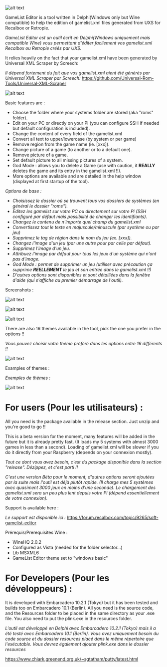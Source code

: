 ![alt text](https://github.com/NeeeeB/GameList_Editor/blob/master/Images/logo.png)

GameList Editor is a tool written in Delphi(Windows only but Wine compatible) to help the edition of gamelist.xml files generated from UXS for Recalbox or Retropie.

*GameList Editor est un outil écrit en Delphi(Windows uniquement mais compatible Wine) vous permettant d'éditer facilement vos gamelist.xml Recalbox ou Retropie créés par UXS.*

It relies heavily on the fact that your gamelist.xml have been generated by Universal XML Scraper by Screech:

*Il dépend fortement du fait que vos gamelist.xml aient été générés par Universal XML Scraper par Screech:*
https://github.com/Universal-Rom-Tools/Universal-XML-Scraper

![alt text](https://github.com/NeeeeB/GameList_Editor/blob/master/Images/Presentation/Capture.PNG)

Basic features are :
- Choose the folder where your systems folder are stored (aka "roms" folder).
- Edit on your PC or directly on your Pi (you can configure SSH if needed but default configuration is included).
- Change the content of every field of the gamelist.xml
- Convert all text to upper/lowercase (by system or per game)
- Remove region from the game name (ie. [xxx]).
- Change picture of a game (to another or to a default one).
- Remove picture of a game.
- Set default picture to all missing pictures of a system.
- God Mode : allows you to delete a Game (use with caution, it **REALLY** deletes the game and its entry in the gamelist.xml !!).
- More options are available and are detailed in the help window (displayed at first startup of the tool).

*Options de base :*
- *Choisissez le dossier où se trouvent tous vos dossiers de systèmes (en général le dossier "roms").*
- *Editez les gamelist sur votre PC ou directement sur votre Pi (SSH configuré par défaut mais possibilité de changer les identifiants).*
- *Changez le contenu de n'importe quel champ du gamelist.xml*
- *Convertissez tout le texte en majuscule/minuscule (par système ou par jeu)*
- *Supprimez le tag de région dans le nom du jeu (ex. [xxx]).*
- *Changez l'image d'un jeu (par une autre pour par celle par défaut).*
- *Supprimez l'image d'un jeu.*
- *Attribuez l'image par défaut pour tous les jeux d'un système qui n'ont pas d'image.*
- *God Mode : permet de supprimer un jeu (utiliser avec précaution ça supprime **REELLEMENT** le jeu et son entrée dans le gamelist.xml !!)*
- *D'autres options sont disponibles et sont détaillées dans la fenêtre d'aide (qui s'affiche au premier démarrage de l'outil).*

Screenshots :

![alt text](https://github.com/NeeeeB/GameList_Editor/blob/master/Images/Presentation/Capture2.PNG)

![alt text](https://github.com/NeeeeB/GameList_Editor/blob/master/Images/Presentation/Capture3.PNG)

![alt text](https://github.com/NeeeeB/GameList_Editor/blob/master/Images/Presentation/Capture4.PNG)

There are also 16 themes available in the tool, pick the one you prefer in the options !!

*Vous pouvez choisir votre thème préféré dans les options entre 16 différents !!*

![alt text](https://github.com/NeeeeB/GameList_Editor/blob/master/Images/Presentation/Capture5.PNG)

Examples of themes :

*Exemples de thèmes :*

![alt text](https://github.com/NeeeeB/GameList_Editor/blob/master/Images/Presentation/mosaic.png)

# For users (Pour les utilisateurs) :
All you need is the package available in the release section.
Just unzip and you're good to go !!

This is a beta version for the moment, many features will be added in the future but it is already pretty fast.
(It loads my 5 systems with almost 3000 games in less than a second).
Loading of gamelist.xml will be slower if you do it directly from your Raspberry (depends on your connexion mostly).

*Tout ce dont vous avez besoin, c'est du package disponible dans la section "release".
Dézippez, et c'est parti !!*

*C'est une version Béta pour le moment, d'autres options seront ajoutées par la suite mais l'outil est déjà plutôt rapide.
(Il charge mes 5 systèmes avec quasiment 3000 jeux en moins d'une seconde).
Le chargement des gamelist.xml sera un peu plus lent depuis votre Pi (dépend essentiellement de votre connexion).*

Support is available here :

*Le support est disponible ici :*
https://forum.recalbox.com/topic/9265/soft-gamelist-editor

Prérequis/Prerequisites Wine :

- WineHQ 2.0.2
- Configured as Vista (needed for the folder selector...)
- Lib MSXML6
- GameList Editor theme set to "windows basic"


# For Developers (Pour les développeurs) :
It is developed with Embarcadero 10.2.1 (Tokyo) but it has been tested and builds too on Embarcadero 10.1 (Berlin).
All you need is the source code, and the Resources folder to be placed in the same directory as your .exe file.
You also need to put the plink.exe in the resources folder.

*L'outil est développé en Delphi avec Embarcadero 10.2.1 (Tokyo) mais il a été testé avec Embarcadero 10.1 (Berlin).
Vous avez uniquement besoin du code source et du dossier resources placé dans le même répertoire que l'exécutable.
Vous devrez également ajouter plink.exe dans le dossier resources*

https://www.chiark.greenend.org.uk/~sgtatham/putty/latest.html



